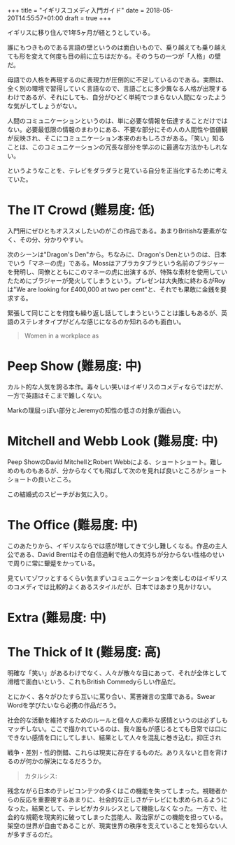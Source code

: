 +++
title = "イギリスコメディ入門ガイド"
date = 2018-05-20T14:55:57+01:00
draft = true
+++

イギリスに移り住んで1年5ヶ月が経とうとしている。

誰にもつきものである言語の壁というのは面白いもので、乗り越えても乗り越えても形を変えて何度も目の前に立ちはだかる。そのうちの一つが「人格」の壁だ。

母語での人格を再現するのに表現力が圧倒的に不足しているのである。実際は、全く別の環境で習得していく言語なので、言語ごとに多少異なる人格が出現するわけであるが、それにしても、自分がひどく単純でつまらない人間になったような気がしてしょうがない。

人間のコミュニケーションというのは、単に必要な情報を伝達することだけではない。必要最低限の情報のまわりにある、不要な部分にその人の人間性や価値観が反映され、そこにコミュニケーション本来のおもしろさがある。「笑い」知ることは、このコミュニケーションの冗長な部分を学ぶのに最適な方法かもしれない。

というようなことを、テレビをダラダラと見ている自分を正当化するために考えていた。

# The IT Crowd (難易度: 低)

入門用にぜひともオススメしたいのがこの作品である。あまりBritishな要素がなく、その分、分かりやすい。

次のシーンは"Dragon's Den"から。ちなみに、Dragon's Denというのは、日本でいう「マネーの虎」である。Mossはアブラカタブラという名前のブラジャーを発明し、同僚とともにこのマネーの虎に出演するが、特殊な素材を使用していたためにブラジャーが発火してしまうという。プレゼンは大失敗に終わるがRoyは"We are looking for £400,000 at two per cent"と、それでも果敢に金銭を要求する。

緊張して同じことを何度も繰り返し話してしまうということは誰しもあるが、英語のステレオタイプがどんな感じになるのか知れるのも面白い。

> Women in a workplace as 

# Peep Show (難易度: 中)

カルト的な人気を誇る本作。毒々しい笑いはイギリスのコメディならではだが、一方で英語はそこまで難しくない。

Markの理屈っぽい部分とJeremyの知性の低さの対象が面白い。

# Mitchell and Webb Look (難易度: 中)

Peep ShowのDavid MitchellとRobert Webbによる、ショートショート。難しめのものもあるが、分からなくても飛ばして次のを見れば良いところがショートショートの良いところ。

この結婚式のスピーチがお気に入り。

# The Office (難易度: 中)

このあたりから、イギリスならでは感が増してきて少し難しくなる。作品の主人公である、David Brentはその自信過剰で他人の気持ちが分からない性格のせいで周りに常に顰蹙をかっている。

見ていてゾワッとするくらい気まずいコミュニケーションを楽しむのはイギリスのコメディでは比較的よくあるスタイルだが、日本ではあまり見かけない。

# Extra (難易度: 中)


# The Thick of It (難易度: 高)

明確な「笑い」があるわけでなく、人々が散々な目にあって、それが全体として滑稽で面白いという、これもBritish Commedyらしい作品だ。

とにかく、各々がひたすら互いに罵り合い、罵詈雑言の宝庫である。Swear Wordを学びたいなら必携の作品だろう。

社会的な活動を維持するためのルールと個々人の素朴な感情というのは必ずしもマッチしない。ここで描かれているのは、我々誰もが感じるとても日常では口にできない感情を口にしてしまい、結果として人々を混乱に巻き込む。抑圧され

戦争・差別・性的倒錯、これらは現実に存在するものだ。ありえないと目を背けるのが何かの解決になるだろうか。

> カタルシス: 

残念ながら日本のテレビコンテツの多くはこの機能を失ってしまった。視聴者からの反応を重要視するあまりに、社会的な正しさがテレビにも求められるようになった。結果として、テレビがカタルシスとして機能しなくなった。一方で、社会的な規範を現実的に破ってしまった芸能人、政治家がこの機能を担っている。架空の世界が自由であることが、現実世界の秩序を支えていることを知らない人が多すぎるのだ。

